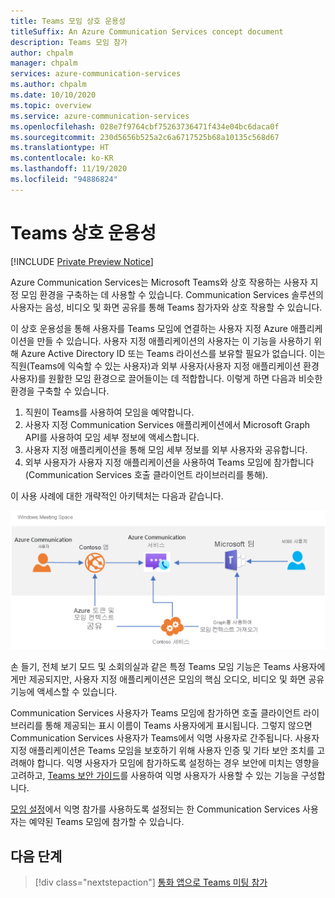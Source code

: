 ```yaml
---
title: Teams 모임 상호 운용성
titleSuffix: An Azure Communication Services concept document
description: Teams 모임 참가
author: chpalm
manager: chpalm
services: azure-communication-services
ms.author: chpalm
ms.date: 10/10/2020
ms.topic: overview
ms.service: azure-communication-services
ms.openlocfilehash: 028e7f9764cbf75263736471f434e04bc6daca0f
ms.sourcegitcommit: 230d5656b525a2c6a6717525b68a10135c568d67
ms.translationtype: HT
ms.contentlocale: ko-KR
ms.lasthandoff: 11/19/2020
ms.locfileid: "94886824"
---
```

# <a name="teams-interoperability"></a>Teams 상호 운용성

[!INCLUDE [Private Preview Notice](../../includes/private-preview-include.md)]

Azure Communication Services는 Microsoft Teams와 상호 작용하는 사용자 지정 모임 환경을 구축하는 데 사용할 수 있습니다. Communication Services 솔루션의 사용자는 음성, 비디오 및 화면 공유를 통해 Teams 참가자와 상호 작용할 수 있습니다.

이 상호 운용성을 통해 사용자를 Teams 모임에 연결하는 사용자 지정 Azure 애플리케이션을 만들 수 있습니다. 사용자 지정 애플리케이션의 사용자는 이 기능을 사용하기 위해 Azure Active Directory ID 또는 Teams 라이선스를 보유할 필요가 없습니다. 이는 직원(Teams에 익숙할 수 있는 사용자)과 외부 사용자(사용자 지정 애플리케이션 환경 사용자)를 원활한 모임 환경으로 끌어들이는 데 적합합니다. 이렇게 하면 다음과 비슷한 환경을 구축할 수 있습니다.

1. 직원이 Teams를 사용하여 모임을 예약합니다.
2. 사용자 지정 Communication Services 애플리케이션에서 Microsoft Graph API를 사용하여 모임 세부 정보에 액세스합니다.
3. 사용자 지정 애플리케이션을 통해 모임 세부 정보를 외부 사용자와 공유합니다.
4. 외부 사용자가 사용자 지정 애플리케이션을 사용하여 Teams 모임에 참가합니다(Communication Services 호출 클라이언트 라이브러리를 통해).

이 사용 사례에 대한 개략적인 아키텍처는 다음과 같습니다. 

![Teams interop 아키텍처](..//media/call-flows/teams-interop.png)

손 들기, 전체 보기 모드 및 소회의실과 같은 특정 Teams 모임 기능은 Teams 사용자에게만 제공되지만, 사용자 지정 애플리케이션은 모임의 핵심 오디오, 비디오 및 화면 공유 기능에 액세스할 수 있습니다.

Communication Services 사용자가 Teams 모임에 참가하면 호출 클라이언트 라이브러리를 통해 제공되는 표시 이름이 Teams 사용자에게 표시됩니다. 그렇지 않으면 Communication Services 사용자가 Teams에서 익명 사용자로 간주됩니다. 사용자 지정 애플리케이션은 Teams 모임을 보호하기 위해 사용자 인증 및 기타 보안 조치를 고려해야 합니다. 익명 사용자가 모임에 참가하도록 설정하는 경우 보안에 미치는 영향을 고려하고, [Teams 보안 가이드](/microsoftteams/teams-security-guide#addressing-threats-to-teams-meetings)를 사용하여 익명 사용자가 사용할 수 있는 기능을 구성합니다.

[모임 설정](/microsoftteams/meeting-settings-in-teams)에서 익명 참가를 사용하도록 설정되는 한 Communication Services 사용자는 예약된 Teams 모임에 참가할 수 있습니다.



## <a name="next-steps"></a>다음 단계

> [!div class="nextstepaction"]
> [통화 앱으로 Teams 미팅 참가](../../quickstarts/voice-video-calling/get-started-teams-interop.md)